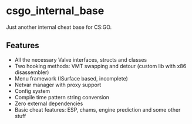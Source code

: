 # csgo_internal_base
Just another internal cheat base for CS:GO.

## Features
* All the necessary Valve interfaces, structs and classes
* Two hooking methods: VMT swapping and detour (custom lib with x86 disassembler)
* Menu framework (ISurface based, incomplete)
* Netvar manager with proxy support
* Config system
* Compile time pattern string conversion
* Zero external dependencies
* Basic cheat features: ESP, chams, engine prediction and some other stuff

